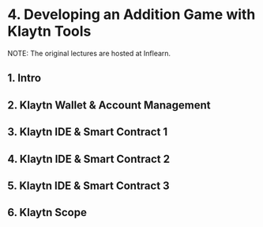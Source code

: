 # 4. Developing an Addition Game with Klaytn Tools

NOTE: The original lectures are hosted at Inflearn.

## 1. Intro

## 2. Klaytn Wallet & Account Management

## 3. Klaytn IDE & Smart Contract 1

## 4. Klaytn IDE & Smart Contract 2

## 5. Klaytn IDE & Smart Contract 3

## 6. Klaytn Scope

